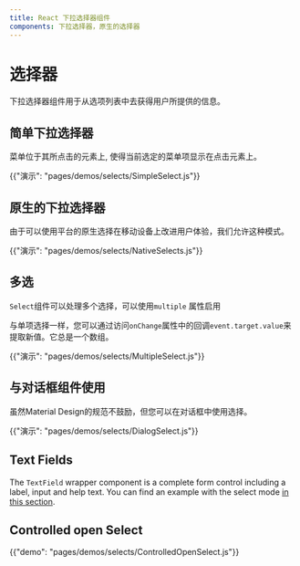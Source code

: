 ```yaml
---
title: React 下拉选择器组件
components: 下拉选择器，原生的选择器
---
```

# 选择器

<p class="description">下拉选择器组件用于从选项列表中去获得用户所提供的信息。</p>

## 简单下拉选择器

菜单位于其所点击的元素上, 使得当前选定的菜单项显示在点击元素上。

{{"演示": "pages/demos/selects/SimpleSelect.js"}}

## 原生的下拉选择器

由于可以使用平台的原生选择在移动设备上改进用户体验，我们允许这种模式。

{{"演示": "pages/demos/selects/NativeSelects.js"}}

## 多选

`Select`组件可以处理多个选择，可以使用`multiple` 属性启用

与单项选择一样，您可以通过访问` onChange `属性中的回调` event.target.value `来提取新值。它总是一个数组。

{{"演示": "pages/demos/selects/MultipleSelect.js"}}

## 与对话框组件使用

虽然Material Design的规范不鼓励，但您可以在对话框中使用选择。

{{"演示": "pages/demos/selects/DialogSelect.js"}}

## Text Fields

The `TextField` wrapper component is a complete form control including a label, input and help text. You can find an example with the select mode [in this section](/demos/text-fields/#textfield).

## Controlled open Select

{{"demo": "pages/demos/selects/ControlledOpenSelect.js"}}